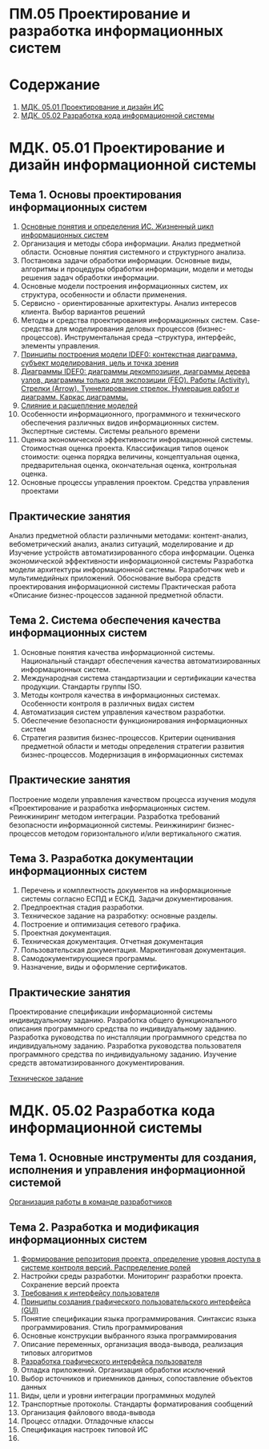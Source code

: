 # ПM.05 Проектирование и разработка информационных систем

# Содержание
1. [МДК. 05.01 Проектирование и дизайн ИС](#МДК-0501-Проектирование-ИС)
1. [МДК. 05.02 Разработка кода информационной системы](#МДК-0502-Разработка-кода-ИС)

# МДК. 05.01 Проектирование и дизайн информационной системы
## Тема 1. Основы проектирования информационных систем
1. [Основные понятия и определения ИС. Жизненный цикл информационных систем](https://github.com/plyusninaEV/PM05/blob/main/designing/D_1.1.md) 
2. Организация и методы сбора информации. Анализ предметной области. Основные понятия системного и структурного анализа.
3. Постановка задачи обработки информации. Основные виды, алгоритмы и процедуры обработки информации, модели и методы решения задач обработки информации.
4. Основные модели построения информационных систем, их структура, особенности и области применения.
5. Сервисно - ориентированные архитектуры. Анализ интересов клиента. Выбор вариантов решений
6. Методы и средства проектирования информационных систем. Case-средства для моделирования деловых процессов (бизнес-процессов). Инструментальная среда –структура, интерфейс, элементы управления.
7. [Принципы построения модели IDEF0: контекстная диаграмма, субъект моделирования, цель и точка зрения](https://github.com/plyusninaEV/PM05/blob/main/designing/D_1.7.md)
8. [Диаграммы IDEF0: диаграммы декомпозиции, диаграммы дерева узлов, диаграммы только для экспозиции (FEO). Работы (Activity). Стрелки (Arrow). Туннелирование стрелок. Нумерация работ и диаграмм. Каркас диаграммы.](https://github.com/plyusninaEV/PM05/blob/main/designing/D_1.8.md)
9. [Слияние и расщепление моделей](https://github.com/plyusninaEV/PM05/blob/main/designing/D_1.9.md)
10. Особенности информационного, программного и технического обеспечения различных видов информационных систем. Экспертные системы. Системы реального времени
11. Оценка экономической эффективности информационной системы. Стоимостная оценка проекта. Классификация типов оценок стоимости: оценка порядка величины, концептуальная оценка, предварительная оценка, окончательная оценка, контрольная оценка.
12. Основные процессы управления проектом. Средства управления проектами

## Практические занятия
Анализ предметной области различными методами: контент-анализ, вебометрический анализ, анализ ситуаций, моделирование и др
Изучение устройств автоматизированного сбора информации.
Оценка экономической эффективности информационной системы
Разработка модели архитектуры информационной системы.
Разработчик web и мультимедийных приложений.
Обоснование выбора средств проектирования информационной системы
Практическая работа «Описание бизнес-процессов заданной предметной области.

## Тема 2. Система обеспечения качества информационных систем
1. Основные понятия качества информационной системы. Национальный стандарт обеспечения качества автоматизированных информационных систем.
2. Международная система стандартизации и сертификации качества продукции. Стандарты группы ISO.
3. Методы контроля качества в информационных системах. Особенности контроля в различных видах систем
4. Автоматизация систем управления качеством разработки.
5. Обеспечение безопасности функционирования информационных систем
6. Стратегия развития бизнес-процессов. Критерии оценивания предметной области и методы определения стратегии развития бизнес-процессов. Модернизация в информационных системах

## Практические занятия
Построение модели управления качеством процесса изучения модуля «Проектирование и разработка информационных систем.
Реинжиниринг методом интеграции.
Разработка требований безопасности информационной системы.
Реинжиниринг бизнес-процессов методом горизонтального и/или вертикального сжатия.

## Тема 3. Разработка документации информационных систем
1. Перечень и комплектность документов на информационные системы согласно ЕСПД и ЕСКД. Задачи документирования.
2. Предпроектная стадия разработки. 
3. Техническое задание на разработку: основные разделы.
4. Построение и оптимизация сетевого графика.
5. Проектная документация.
6. Техническая документация. Отчетная документация
7. Пользовательская документация. Маркетинговая документация.
8. Самодокументирующиеся программы.
9. Назначение, виды и оформление сертификатов.

## Практические занятия
Проектирование спецификации информационной системы индивидуальному заданию.
Разработка общего функционального описания программного средства по индивидуальному заданию.
Разработка руководства по инсталляции программного средства по индивидуальному заданию.
Разработка руководства пользователя программного средства по индивидуальному заданию.
Изучение средств автоматизированного документирования.

[Техническое задание](https://www.swrit.ru/doc/gost34/34.602-2020.pdf)


# МДК. 05.02 Разработка кода информационной системы 
## Тема 1. Основные инструменты для создания, исполнения и управления информационной системой

[Организация работы в команде разработчиков](https://github.com/plyusninaEV/test/blob/main/Git.md)


## Тема 2. Разработка и модификация информационных систем

1. [Формирование репозитория проекта, определение уровня доступа в системе контроля версий. Распределение ролей](https://github.com/plyusninaEV/PM05/blob/main/file/git_VS.md)
2. Настройки среды разработки. Мониторинг разработки проекта. Сохранение версий проекта
3. [Требования к интерфейсу пользователя](https://github.com/plyusninaEV/PM05/blob/main/file/Interface_u.md)
4. [Принципы создания графического пользовательского интерфейса (GUI)](https://github.com/plyusninaEV/PM05/blob/main/file/GUI_1.md)
5. Понятие спецификации языка программирования. Синтаксис языка программирования. Стиль программирования
6. Основные конструкции выбранного языка программирования
7. Описание переменных, организация ввода-вывода, реализация типовых алгоритмов
8. [Разработка графического интерфейса пользователя](https://github.com/plyusninaEV/PM05/blob/main/file/GUI.md)
9. Отладка приложений. Организация обработки исключений
10. Выбор источников и приемников данных, сопоставление объектов данных
11. Виды, цели и уровни интеграции программных модулей
12. Транспортные протоколы. Стандарты форматирования сообщений
13. Организация файлового ввода-вывода
14. Процесс отладки. Отладочные классы
15. Спецификация настроек типовой ИС
16. 
